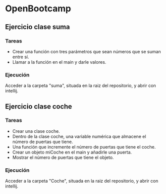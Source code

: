 # OpenBootcamp

## Ejercicio clase suma
### Tareas
- Crear una función con tres parámetros que sean números que se suman entre sí.
- Llamar a la función en el main y darle valores.
### Ejecución
Acceder a la carpeta "suma", situada en la raiz del repositorio, y abrir con intellij.


## Ejercicio clase coche
### Tareas
- Crear una clase coche.
- Dentro de la clase coche, una variable numérica que almacene el número de puertas que tiene.
- Una función que incremente el número de puertas que tiene el coche.
- Crear un objeto miCoche en el main y añadirle una puerta.
- Mostrar el número de puertas que tiene el objeto.
### Ejecución
Acceder a la carpeta "Coche", situada en la raiz del repositorio, y abrir con intellij.